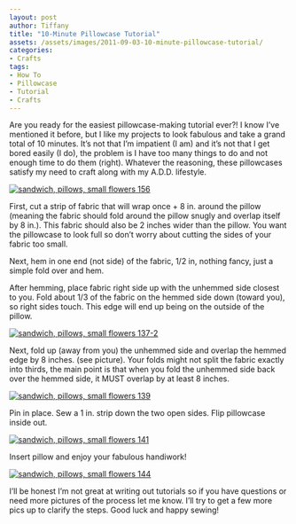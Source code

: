 ```yaml
---
layout: post
author: Tiffany
title: "10-Minute Pillowcase Tutorial"
assets: /assets/images/2011-09-03-10-minute-pillowcase-tutorial/
categories: 
- Crafts
tags: 
- How To
- Pillowcase
- Tutorial
- Crafts
---
```


Are you ready for the easiest pillowcase-making tutorial ever?! I know I’ve mentioned it before, but I like my projects to look fabulous and take a grand total of 10 minutes. It’s not that I’m impatient (I am) and it’s not that I get bored easily (I do), the problem is I have too many things to do and not enough time to do them (right). Whatever the reasoning, these pillowcases satisfy my need to craft along with my A.D.D. lifestyle.

[![](jekyll_uploads/2011/07/sandwich-pillows-small-flowers-156-575x381.jpg "sandwich, pillows, small flowers 156")](http://www.sweetpeonies.com/2011/09/10-minute-pillowcase-tutorial/sandwich-pillows-small-flowers-156/)

First, cut a strip of fabric that will wrap once + 8 in. around the pillow (meaning the fabric should fold around the pillow snugly and overlap itself by 8 in.). This fabric should also be 2 inches wider than the pillow. You want the pillowcase to look full so don’t worry about cutting the sides of your fabric too small.

Next, hem in one end (not side) of the fabric, 1/2 in, nothing fancy, just a simple fold over and hem.

After hemming, place fabric right side up with the unhemmed side closest to you. Fold about 1/3 of the fabric on the hemmed side down (toward you), so right sides touch. This edge will end up being on the outside of the pillow.

[![](jekyll_uploads/2011/07/sandwich-pillows-small-flowers-137-2-575x402.jpg "sandwich, pillows, small flowers 137-2")](http://www.sweetpeonies.com/2011/09/10-minute-pillowcase-tutorial/sandwich-pillows-small-flowers-137-2/)

Next, fold up (away from you) the unhemmed side and overlap the hemmed edge by 8 inches. (see picture). Your folds might not split the fabric exactly into thirds, the main point is that when you fold the unhemmed side back over the hemmed side, it MUST overlap by at least 8 inches.

[![](jekyll_uploads/2011/07/sandwich-pillows-small-flowers-139-575x381.jpg "sandwich, pillows, small flowers 139")](http://www.sweetpeonies.com/2011/09/10-minute-pillowcase-tutorial/sandwich-pillows-small-flowers-139/)

Pin in place. Sew a 1 in. strip down the two open sides. Flip pillowcase inside out.

[![](jekyll_uploads/2011/07/sandwich-pillows-small-flowers-141-575x349.jpg "sandwich, pillows, small flowers 141")](http://www.sweetpeonies.com/2011/09/10-minute-pillowcase-tutorial/sandwich-pillows-small-flowers-141/)

Insert pillow and enjoy your fabulous handiwork!

[![](jekyll_uploads/2011/07/sandwich-pillows-small-flowers-144-575x390.jpg "sandwich, pillows, small flowers 144")](http://www.sweetpeonies.com/2011/09/10-minute-pillowcase-tutorial/sandwich-pillows-small-flowers-144/)

I’ll be honest I’m not great at writing out tutorials so if you have questions or need more pictures of the process let me know. I’ll try to get a few more pics up to clarify the steps. Good luck and happy sewing!